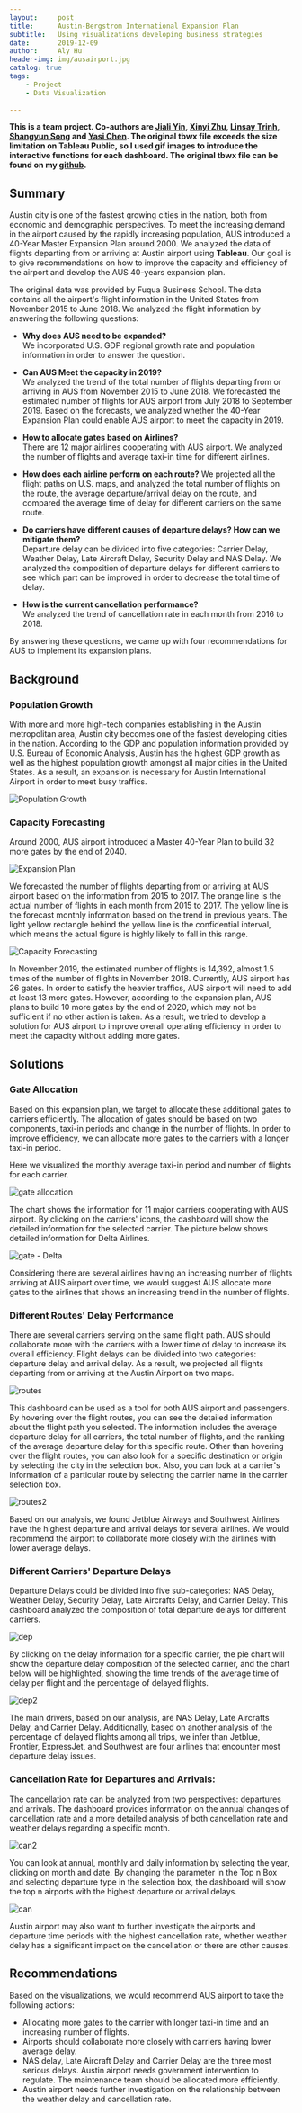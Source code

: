 ```yaml
---
layout:     post
title:      Austin-Bergstrom International Expansion Plan
subtitle:   Using visualizations developing business strategies
date:       2019-12-09
author:     Aly Hu
header-img: img/ausairport.jpg
catalog: true
tags:
    - Project
    - Data Visualization
    
---
```


**This is a team project. Co-authors are [Jiali Yin](https://www.linkedin.com/in/jiali-yin/), [Xinyi Zhu](https://www.linkedin.com/in/xinyi-zhu/), [Linsay Trinh](https://www.linkedin.com/in/lindsay-trinh/), [Shangyun Song](https://www.linkedin.com/in/shangyun-song/) and [Yasi Chen](https://www.linkedin.com/in/yasi-chen-214a8418a/). The original tbwx file exceeds the size limitation on Tableau Public, so I used gif images to introduce the interactive functions for each dashboard. The original tbwx file can be found on my [github](https://github.com/AlyyHu/Course-Project/tree/master/Tableau_AUSAirport).** 

## Summary
Austin city is one of the fastest growing cities in the nation, both from economic and demographic perspectives. To meet the increasing demand in the airport caused by the rapidly increasing population, AUS introduced a 40-Year Master Expansion Plan around 2000. We analyzed the data of flights departing from or arriving at Austin airport using **Tableau**. Our goal is to give recommendations on how to improve the capacity and efficiency of the airport and develop the AUS 40-years expansion plan. 

The original data was provided by Fuqua Business School. The data contains all the airport's flight information in the United States from November 2015 to June 2018. We analyzed the flight information by answering the following questions:

* **Why does AUS need to be expanded?**  
  We incorporated U.S. GDP regional growth rate and population information in order to answer the question. 
* **Can AUS Meet the capacity in 2019?**  
  We analyzed the trend of the total number of flights departing from or arriving in AUS from November 2015 to June 2018. We forecasted the estimated number of flights for AUS airport from July 2018 to September 2019. Based on the forecasts, we analyzed whether the 40-Year Expansion Plan could enable AUS airport to meet the capacity in 2019.
  
* **How to allocate gates based on Airlines?**  
  There are 12 major airlines cooperating with AUS airport. We analyzed the number of flights and average taxi-in time for different airlines.
  
* **How does each airline perform on each route?**
  We projected all the flight paths on U.S. maps, and analyzed the total number of flights on the route, the average departure/arrival delay on the route, and compared the average time of delay for different carriers on the same route.
  
* **Do carriers have different causes of departure delays? How can we mitigate them?**  
  Departure delay can be divided into five categories: Carrier Delay, Weather Delay, Late Aircraft Delay, Security Delay and NAS Delay. We analyzed the composition of departure delays for different carriers to see which part can be improved in order to decrease the total time of delay.

* **How is the current cancellation performance?**  
  We analyzed the trend of cancellation rate in each month from 2016 to 2018.

By answering these questions, we came up with four recommendations for AUS to implement its expansion plans.

## Background
### Population Growth
With more and more high-tech companies establishing in the Austin metropolitan area, Austin city becomes one of the fastest developing cities in the nation. According to the GDP and population information provided by U.S. Bureau of Economic Analysis, Austin has the highest GDP growth as well as the highest population growth amongst all major cities in the United States. As a result, an expansion is necessary for Austin International Airport in order to meet busy traffics. 

 ![Population Growth](https://tva1.sinaimg.cn/large/007S8ZIlgy1gg8iig2wp9j31re0u0q3h.jpg)
 
### Capacity Forecasting
Around 2000, AUS airport introduced a Master 40-Year Plan to build 32 more gates by the end of 2040. 

 ![Expansion Plan](https://tva1.sinaimg.cn/large/007S8ZIlgy1gg8j3hxf6oj31nq0sitaf.jpg)

We forecasted the number of flights departing from or arriving at AUS airport based on the information from 2015 to 2017. The orange line is the actual number of flights in each month from 2015 to 2017. The yellow line is the forecast monthly information based on the trend in previous years. The light yellow rectangle behind the yellow line is the confidential interval, which means the actual figure is highly likely to fall in this range. 

 ![Capacity Forecasting](https://tva1.sinaimg.cn/large/007S8ZIlgy1gg8j3i9rm3j31qc0u00ta.jpg)
 
In November 2019, the estimated number of flights is 14,392, almost 1.5 times of the number of flights in November 2018. Currently, AUS airport has 26 gates. In order to satisfy the heavier traffics, AUS airport will need to add at least 13 more gates. However, according to the expansion plan, AUS plans to build 10 more gates by the end of 2020, which may not be sufficient if no other action is taken. As a result, we tried to develop a solution for AUS airport to improve overall operating efficiency in order to meet the capacity without adding more gates. 

 
## Solutions

### Gate Allocation

Based on this expansion plan, we target to allocate these additional gates to carriers efficiently. The allocation of gates should be based on two components, taxi-in periods and change in the number of flights. In order to improve efficiency, we can allocate more gates to the carriers with a longer taxi-in period. 

Here we visualized the monthly average taxi-in period and number of flights for each carrier.

![gate allocation](https://tva1.sinaimg.cn/large/007S8ZIlgy1gg8jxk2279j320q0ssjsq.jpg)

The chart shows the information for 11 major carriers cooperating with AUS airport. By clicking on the carriers' icons, the dashboard will show the detailed information for the selected carrier. The picture below shows detailed information for Delta Airlines.

![gate - Delta](https://tva1.sinaimg.cn/large/007S8ZIlgy1gg8zo5pe7og31190g0agk.gif)


Considering there are several airlines having an increasing number of flights arriving at AUS airport over time, we would suggest AUS allocate more gates to the airlines that shows an increasing trend in the number of flights.

### Different Routes' Delay Performance 

There are several carriers serving on the same flight path. AUS should collaborate more with the carriers with a lower time of delay to increase its overall efficiency. Flight delays can be divided into two categories: departure delay and arrival delay. As a result, we projected all flights departing from or arriving at the Austin Airport on two maps.

![routes](https://tva1.sinaimg.cn/large/007S8ZIlgy1gg8xiurqroj31ba0u0tdn.jpg)

This dashboard can be used as a tool for both AUS airport and passengers. By hovering over the flight routes, you can see the detailed information about the flight path you selected. The information includes the average departure delay for all carriers, the total number of flights, and the ranking of the average departure delay for this specific route. Other than hovering over the flight routes, you can also look for a specific destination or origin by selecting the city in the selection box. Also, you can look at a carrier's information of a particular route by selecting the carrier name in the carrier selection box.

![routes2](https://tva1.sinaimg.cn/large/007S8ZIlgy1gg8ys86uv5g310j0kntkg.gif)

Based on our analysis, we found Jetblue Airways and Southwest Airlines have the highest departure and arrival delays for several airlines. We would recommend the airport to collaborate more closely with the airlines with lower average delays.


### Different Carriers' Departure Delays 
Departure Delays could be divided into five sub-categories: NAS Delay, Weather Delay, Security Delay, Late Aircrafts Delay, and Carrier Delay. This dashboard analyzed the composition of total departure delays for different carriers.

![dep](https://tva1.sinaimg.cn/large/007S8ZIlgy1gg900rkp45j31ph0u0gnd.jpg)

By clicking on the delay information for a specific carrier, the pie chart will show the departure delay composition of the selected carrier, and the chart below will be highlighted, showing the time trends of the average time of delay per flight and the percentage of delayed flights.

![dep2](https://tva1.sinaimg.cn/large/007S8ZIlgy1gg900towa7g31190gcahb.gif)

The main drivers, based on our analysis, are NAS Delay, Late Aircrafts Delay, and Carrier Delay.  Additionally, based on another analysis of the percentage of delayed flights among all trips, we infer than Jetblue, Frontier, ExpressJet, and Southwest are four airlines that encounter most departure delay issues.


### Cancellation Rate for Departures and Arrivals:
The cancellation rate can be analyzed from two perspectives: departures and arrivals. The dashboard provides information on the annual changes of cancellation rate and a more detailed analysis of both cancellation rate and weather delays regarding a specific month. 

![can2](https://tva1.sinaimg.cn/large/007S8ZIlgy1gg90cqp4g0j31oe0u0jt5.jpg)

You can look at annual, monthly and daily information by selecting the year, clicking on month and date. By changing the parameter in the Top n Box and selecting departure type in the selection box, the dashboard will show the top n airports with the highest departure or arrival delays.

![can](https://tva1.sinaimg.cn/large/007S8ZIlgy1gg90b0ki46g31190gcgr3.gif)

Austin airport may also want to further investigate the airports and departure time periods with the highest cancellation rate, whether weather delay has a significant impact on the cancellation or there are other causes.


## Recommendations
Based on the visualizations, we would recommend AUS airport to take the following actions:

* Allocating more gates to the carrier with longer taxi-in time and an increasing number of flights.
* Airports should collaborate more closely with carriers having lower average delay.
* NAS delay, Late Aircraft Delay and Carrier Delay are the three most serious delays. Austin airport needs government intervention to regulate. The maintenance team should be allocated more efficiently.
* Austin airport needs further investigation on the relationship between the weather delay and cancellation rate.
